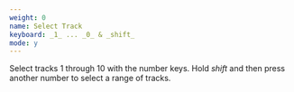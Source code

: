 ```yaml
---
weight: 0
name: Select Track
keyboard: _1_ ... _0_ & _shift_
mode: y
---
```

Select tracks 1 through 10 with the number keys. Hold _shift_ and then press another number to select a range of tracks.